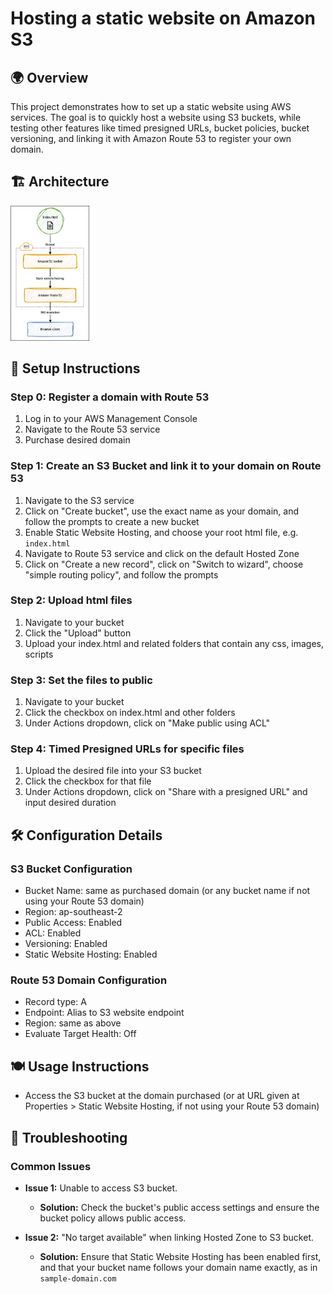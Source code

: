 # Hosting a static website on Amazon S3
## 🌍 Overview
This project demonstrates how to set up a static website using AWS services. The goal is to quickly host a website using S3 buckets, while testing other features like timed presigned URLs, bucket policies, bucket versioning, and linking it with Amazon Route 53 to register your own domain.

## 🏗️ Architecture
<img src="https://github.com/tiubenedict/awsProject1/blob/bde448b70d688abb4ca1035a2e5361b1cfbc1fb9/diagram.drawio.png" width="25%">

## 🧱 Setup Instructions
### Step 0: Register a domain with Route 53
1. Log in to your AWS Management Console
2. Navigate to the Route 53 service
3. Purchase desired domain
### Step 1: Create an S3 Bucket and link it to your domain on Route 53
1. Navigate to the S3 service
2. Click on "Create bucket", use the exact name as your domain, and follow the prompts to create a new bucket
3. Enable Static Website Hosting, and choose your root html file, e.g. `index.html`
4. Navigate to Route 53 service and click on the default Hosted Zone
5. Click on "Create a new record", click on "Switch to wizard", choose "simple routing policy", and follow the prompts
### Step 2: Upload html files
1. Navigate to your bucket
2. Click the "Upload" button
3. Upload your index.html and related folders that contain any css, images, scripts
### Step 3: Set the files to public
1. Navigate to your bucket
2. Click the checkbox on index.html and other folders
3. Under Actions dropdown, click on "Make public using ACL"
### Step 4: Timed Presigned URLs for specific files
1. Upload the desired file into your S3 bucket
2. Click the checkbox for that file
3. Under Actions dropdown, click on "Share with a presigned URL" and input desired duration

## 🛠️ Configuration Details
### S3 Bucket Configuration
- Bucket Name: same as purchased domain (or any bucket name if not using your Route 53 domain)
- Region: ap-southeast-2
- Public Access: Enabled
- ACL: Enabled
- Versioning: Enabled
- Static Website Hosting: Enabled

### Route 53 Domain Configuration
- Record type: A
- Endpoint: Alias to S3 website endpoint
- Region: same as above
- Evaluate Target Health: Off

## 🍽️ Usage Instructions
- Access the S3 bucket at the domain purchased (or at URL given at Properties > Static Website Hosting, if not using your Route 53 domain)

## 🚨 Troubleshooting
### Common Issues
- **Issue 1:** Unable to access S3 bucket.

  - **Solution:** Check the bucket's public access settings and ensure the bucket policy allows public access.

- **Issue 2:** "No target available" when linking Hosted Zone to S3 bucket.

  - **Solution:** Ensure that Static Website Hosting has been enabled first, and that your bucket name follows your domain name exactly, as in `sample-domain.com`
